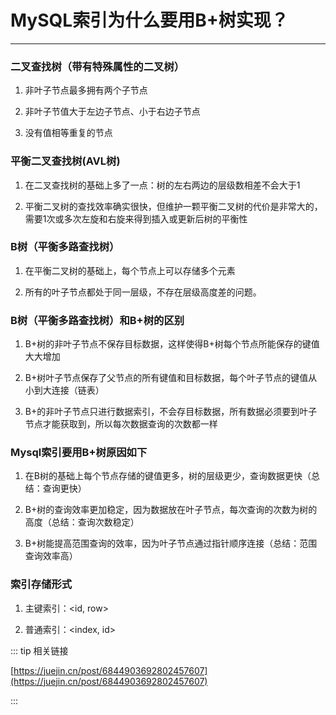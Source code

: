 # MySQL索引为什么要用B+树实现？
---

### 二叉查找树（带有特殊属性的二叉树）
  1. 非叶子节点最多拥有两个子节点

  2. 非叶子节值大于左边子节点、小于右边子节点

  3. 没有值相等重复的节点

### 平衡二叉查找树(AVL树)
  1. 在二叉查找树的基础上多了一点：树的左右两边的层级数相差不会大于1

  2. 平衡二叉树的查找效率确实很快，但维护一颗平衡二叉树的代价是非常大的，
     需要1次或多次左旋和右旋来得到插入或更新后树的平衡性

### B树（平衡多路查找树）
  1. 在平衡二叉树的基础上，每个节点上可以存储多个元素
  
  2. 所有的叶子节点都处于同一层级，不存在层级高度差的问题。  

### B树（平衡多路查找树）和B+树的区别
  1. B+树的非叶子节点不保存目标数据，这样使得B+树每个节点所能保存的键值大大增加
    
  2. B+树叶子节点保存了父节点的所有键值和目标数据，每个叶子节点的键值从小到大连接（链表）
    
  3. B+的非叶子节点只进行数据索引，不会存目标数据，所有数据必须要到叶子节点才能获取到，所以每次数据查询的次数都一样

### Mysql索引要用B+树原因如下
  1. 在B树的基础上每个节点存储的键值更多，树的层级更少，查询数据更快（总结：查询更快）
  
  2. B+树的查询效率更加稳定，因为数据放在叶子节点，每次查询的次数为树的高度（总结：查询次数稳定）
  
  3. B+树能提高范围查询的效率，因为叶子节点通过指针顺序连接（总结：范围查询效率高）
  
### 索引存储形式
  1. 主键索引：<id, row>
  
  2. 普通索引：<index, id>

::: tip 相关链接

[https://juejin.cn/post/6844903692802457607](https://juejin.cn/post/6844903692802457607)

:::
